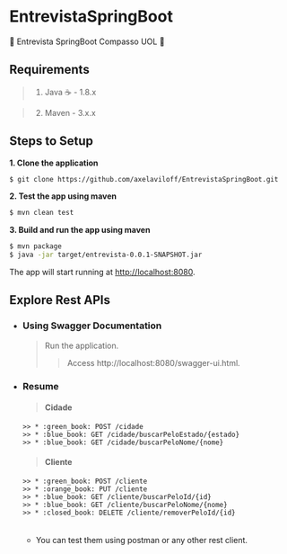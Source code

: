 # EntrevistaSpringBoot
:rocket: Entrevista SpringBoot Compasso UOL :rocket:

## Requirements

> 1. Java :coffee: - 1.8.x

> 2. Maven - 3.x.x

## Steps to Setup

**1. Clone the application**

```bash
$ git clone https://github.com/axelaviloff/EntrevistaSpringBoot.git
```

**2. Test the app using maven**
```bash
$ mvn clean test

```

**3. Build and run the app using maven**

```bash
$ mvn package
$ java -jar target/entrevista-0.0.1-SNAPSHOT.jar
```

The app will start running at <http://localhost:8080>.

## Explore Rest APIs
* ### Using Swagger Documentation
   >  Run the application.
   >> Access http://localhost:8080/swagger-ui.html.
      
* ### Resume
   >  #### Cidade
      >> * :green_book: POST /cidade
      >> * :blue_book: GET /cidade/buscarPeloEstado/{estado}
      >> * :blue_book: GET /cidade/buscarPeloNome/{nome}

  >  #### Cliente
      >> * :green_book: POST /cliente
      >> * :orange_book: PUT /cliente
      >> * :blue_book: GET /cliente/buscarPeloId/{id}
      >> * :blue_book: GET /cliente/buscarPeloNome/{nome}
      >> * :closed_book: DELETE /cliente/removerPeloId/{id}
   ######
   * You can test them using postman or any other rest client.

